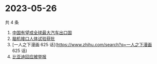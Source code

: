 # 2023-05-26

共 4 条

<!-- BEGIN -->
<!-- 最后更新时间 Fri May 26 2023 14:11:13 GMT+0800 (China Standard Time) -->

1. [中国有望成全球最大汽车出口国](https://www.zhihu.com/search?q=中国有望成全球最大汽车出口国)
1. [脑机接口人体试验获批](https://www.zhihu.com/search?q=脑机接口人体试验获批)
1. [一人之下漫画 625 话](https://www.zhihu.com/search?q=一人之下漫画 625 话)
1. [比亚迪回应被举报](https://www.zhihu.com/search?q=比亚迪回应被举报)

<!-- END -->
